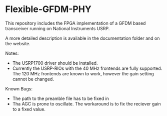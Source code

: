 # Flexible-GFDM-PHY
This repository includes the FPGA implementation of a GFDM based transceiver running on National Instruments USRP.

A more detailed description is available in the documentation folder and on the website.

Notes:
- The USRP1700 driver should be installed.
- Currently the USRP-RIOs with the 40 MHz frontends are fully supported. The 120 MHz frontends are known to work, however the gain setting cannot be changed.

Known Bugs:
- The path to the preamble file has to be fixed in
- Tha AGC is prone to oscillate. The workaround is to fix the reciever gain to a fixed value.

